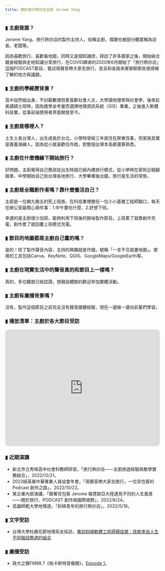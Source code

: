 ```yaml
---
title: 關於旅行熱炒店主廚 Jerome Yang
---
```

<!-- <img class="flaticon" src="https://imgur.com/v9mlLpa.jpg"> -->

### ▮ 主廚是誰？

Jerome Yang，旅行熱炒店的製作主持人，俗稱主廚，偶爾也被部分聽眾稱為店長、老闆等。

因為喜歡旅行、喜歡看地圖，同時又是個知識控，拜訪了許多國家之後，開始結合親身經驗與史地知識分享旅行，在COVID肆虐的2020年6月開始了「旅行熱炒店」這個PODCAST節目，嘗試用聲音帶大家去旅行，並且和各路來賓聊聊那些值得被了解的地方與議題。

### ▮ 主廚的學經歷背景？

高中自然組出身，不討厭數理但更喜歡社會人文，大學讀地理學與社會學，後來赴美讀碩士班時，因為獎學金考量而選擇地理資訊系統（GIS）專業，之後進入軟體科技業，從事前端使用者界面開發至今。

### ▮ 主廚是哪裡人？

土生土長台灣人，出生成長於台北，小學時曾經三年居住在屏東恆春，但家族其實是嘉義海線人。因為從小就喜歡往外跑，對整個台灣本島都還算熟悉。

### ▮ 主廚在什麼機緣下開始旅行？

好問題，主廚覺得自己應該從出生時就已經內建旅行模式，從小學時在家附近騎腳踏車、中學開始自己到台灣各地旅行、大學畢業後出國，旅行是生活的常態。

### ▮ 主廚是全職創作者嗎？靠什麼養活自己？

主廚是一位朝九晚五的死上班族，在科技業裡擔任一位小小基層工程師餬口，每天在辦公室最關心兩件事：1.中午要吃什麼、2.好想下班。

幸運的是主廚很少加班，能夠利用下班後的餘裕製作節目。上班累了就靠創作充電，創作累了就回覆上班模式充電。

### ▮ 節目的地圖都是主廚自己畫的嗎？

是的！除了製作聲音內容，主持的興趣就是作圖，號稱「一言不合就畫地圖」。使用的工具包括Canva、KeyNote、QGIS、GoogleMaps/GoogleEarth等。

### ▮ 主廚在現實生活中的聲音真的和節目上一樣嗎？

真的，多位聽眾已經認證，想親自體驗的歡迎參加實體活動。

### ▮ 主廚有廣播背景嗎？

沒有，製作這個節目之前完全沒有聲音媒體經驗，現在一邊做一邊向前輩們學習。

### ▮ 播放清單：主廚於各大節目受訪

<iframe style="border-radius:12px" src="https://open.spotify.com/embed/playlist/1LzK6nj1RI2bZMY5WWwzRm?utm_source=generator" width="100%" height="380" frameBorder="0" allowfullscreen="" allow="autoplay; clipboard-write; encrypted-media; fullscreen; picture-in-picture"></iframe>

### ▮ 近期演講

* 新北市立秀峰高中社會科教師研習，「旅行熱炒店——主廚旅遊經驗與教學實務結合」，2022/12/21。
* 2022紐英崙中華專業人員協會年會，「用聲音帶大家去旅行，一位背包客的 Podcast 創作之路」，2022/10/22。
* 某企業內部演講，「跟著背包客 Jerome 橫貫歐亞大陸遇見不同的人生風景——關於旅行、PODCAST 創作與國際視野」，2022/6/24。
* 高雄師範大學地理週，「斜槓青年的旅行熱炒店」，2022/5/18。

### ▮ 文字受訪

* 台灣大學杜鵑花節地理系友採訪，[專訪斜槓軟體工程師楊佳榮：技能來自人生不同階段際遇的組合](http://140.112.63.111/geogflower/)

### ▮ 廣播受訪

* 政大之聲FM88.7《帕卡斯特音像館》，[Episode 1](http://vnccuaudio.nccu.edu.tw/Audio/0217_1.mp3)。
